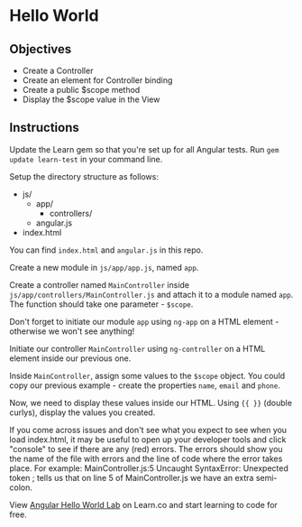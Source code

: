 # Hello World 

## Objectives

- Create a Controller
- Create an element for Controller binding
- Create a public $scope method
- Display the $scope value in the View

## Instructions

Update the Learn gem so that you're set up for all Angular tests. Run `gem update learn-test` in your command line. 

Setup the directory structure as follows:

- js/
  - app/
    - controllers/
  - angular.js
- index.html

You can find `index.html` and `angular.js` in this repo.

Create a new module in `js/app/app.js`, named `app`.

Create a controller named `MainController` inside `js/app/controllers/MainController.js` and attach it to a module named `app`. The function should take one parameter - `$scope`.

Don't forget to initiate our module `app` using `ng-app` on a HTML element - otherwise we won't see anything!

Initiate our controller `MainController` using `ng-controller` on a HTML element inside our previous one.
 
Inside `MainController`, assign some values to the `$scope` object. You could copy our previous example - create the properties `name`, `email` and `phone`.  

Now, we need to display these values inside our HTML. Using `{{ }}` (double curlys), display the values you created.

If you come across issues and don't see what you expect to see when you load index.html, it may be useful to open up your developer tools and click "console" to see if there are any (red) errors. The errors should show you the name of the file with errors and the line of code where the error takes place. For example:   MainController.js:5 Uncaught SyntaxError: Unexpected token ; tells us that on line 5 of MainController.js we have an extra semi-colon.
<p data-visibility='hidden'>View <a href='https://learn.co/lessons/angular-hello-world-lab'>Angular Hello World Lab</a> on Learn.co and start learning to code for free.</p>
